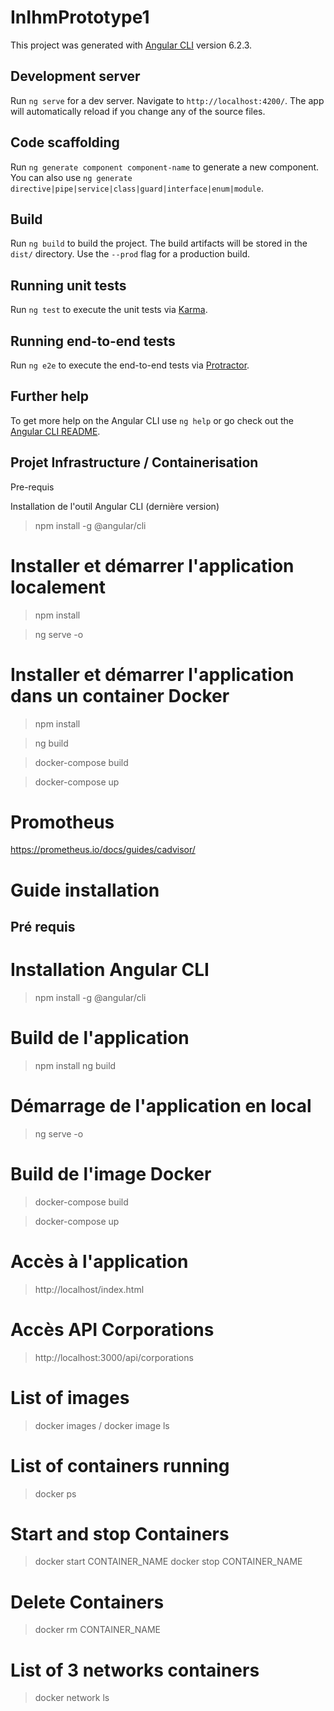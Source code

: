 # InIhmPrototype1

This project was generated with [Angular CLI](https://github.com/angular/angular-cli) version 6.2.3.

## Development server

Run `ng serve` for a dev server. Navigate to `http://localhost:4200/`. The app will automatically reload if you change any of the source files.

## Code scaffolding

Run `ng generate component component-name` to generate a new component. You can also use `ng generate directive|pipe|service|class|guard|interface|enum|module`.

## Build

Run `ng build` to build the project. The build artifacts will be stored in the `dist/` directory. Use the `--prod` flag for a production build.

## Running unit tests

Run `ng test` to execute the unit tests via [Karma](https://karma-runner.github.io).

## Running end-to-end tests

Run `ng e2e` to execute the end-to-end tests via [Protractor](http://www.protractortest.org/).

## Further help

To get more help on the Angular CLI use `ng help` or go check out the [Angular CLI README](https://github.com/angular/angular-cli/blob/master/README.md).

## Projet Infrastructure / Containerisation

Pre-requis

Installation de l'outil Angular CLI (dernière version)

> npm install -g @angular/cli

# Installer et démarrer l'application localement

> npm install

> ng serve -o

# Installer et démarrer l'application dans un container Docker

> npm install

> ng build

> docker-compose build

> docker-compose up

# Promotheus

https://prometheus.io/docs/guides/cadvisor/



# Guide installation

## Pré requis

# Installation Angular CLI

> npm install -g @angular/cli

# Build de l'application

> npm install 
> ng build

# Démarrage de l'application en local

> ng serve -o

# Build de l'image Docker 

> docker-compose build

> docker-compose up

# Accès à l'application

> http://localhost/index.html 

# Accès API Corporations

> http://localhost:3000/api/corporations

# List of images

> docker images / docker image ls

# List of containers running

> docker ps

# Start and stop Containers

> docker start CONTAINER_NAME
> docker stop CONTAINER_NAME

# Delete Containers

> docker rm CONTAINER_NAME

# List of 3 networks containers 

> docker network ls

